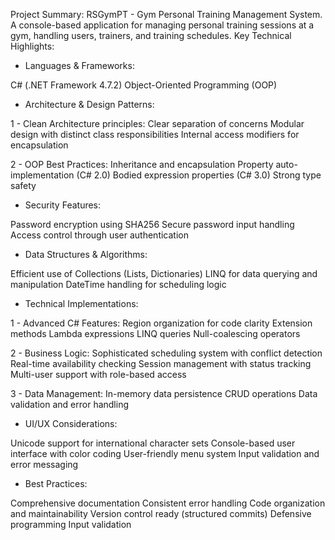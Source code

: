 Project Summary: RSGymPT - Gym Personal Training Management System.
A console-based application for managing personal training sessions at a gym, handling users, trainers, and training schedules.
Key Technical Highlights:

- Languages & Frameworks:

C# (.NET Framework 4.7.2)
Object-Oriented Programming (OOP)

- Architecture & Design Patterns:

1 - Clean Architecture principles:
Clear separation of concerns
Modular design with distinct class responsibilities
Internal access modifiers for encapsulation

2 - OOP Best Practices:
Inheritance and encapsulation
Property auto-implementation (C# 2.0)
Bodied expression properties (C# 3.0)
Strong type safety

- Security Features:

Password encryption using SHA256
Secure password input handling
Access control through user authentication

- Data Structures & Algorithms:

Efficient use of Collections (Lists, Dictionaries)
LINQ for data querying and manipulation
DateTime handling for scheduling logic

- Technical Implementations:

1 - Advanced C# Features:
Region organization for code clarity
Extension methods
Lambda expressions
LINQ queries
Null-coalescing operators

2 - Business Logic:
Sophisticated scheduling system with conflict detection
Real-time availability checking
Session management with status tracking
Multi-user support with role-based access

3 - Data Management:
In-memory data persistence
CRUD operations
Data validation and error handling

- UI/UX Considerations:

Unicode support for international character sets
Console-based user interface with color coding
User-friendly menu system
Input validation and error messaging

- Best Practices:

Comprehensive documentation
Consistent error handling
Code organization and maintainability
Version control ready (structured commits)
Defensive programming
Input validation
